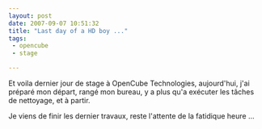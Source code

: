 ```yaml
---
layout: post
date: 2007-09-07 10:51:32
title: "Last day of a HD boy ..."
tags:
 - opencube
 - stage

---
```


Et voila dernier jour de stage à OpenCube Technologies, aujourd'hui, j'ai préparé mon départ, rangé mon bureau, y a plus qu'a exécuter les tâches de nettoyage, et à partir.

Je viens de finir les dernier travaux, reste l'attente de la fatidique heure ...
